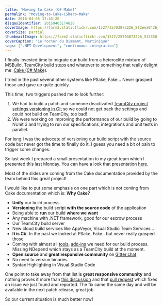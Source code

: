 ```yaml
---
title: 'Moving to Cake (C# Make)'
permalink: "Moving-to-Cake-CSharp-Make"
date: 2016-04-05 17:46:28
disqusIdentifier: 20160405174628
coverImage: https://farm2.staticflickr.com/1527/25703873226_8f2eea0426_h.jpg
coverSize: partial
thumbnailImage: https://farm2.staticflickr.com/1527/25703873226_512850f0c5_q.jpg
coverCaption: "Le rocher du Diamant, Martinique"
tags: [".NET Development", "continuous integration"]
---
```

I finally invested time to migrate our build from a heteroclite mixture of  MSBuild, TeamCity build steps and whatever to something that really delight me: [Cake (C# Make)](http://cakebuild.net/).
<!-- more -->

I tried in the past several other systems like PSake, Fake... Never grasped those and gave up quite quickly.

This time, two triggers pushed me to look further:<p></p>
1. We had to build a patch and someone deactivated [TeamCity project settings versioning in Git](http://laurentkempe.com/2014/12/13/TeamCity-9-project-settings-versioning-in-Git/) so we could not get back the settings and could not build on TeamCity, too bad!
2. We were working on improving the performance of our build by going to NUnit 3 and trying to run our specifications, integrations and unit tests in parallel.

For long I was the advocate of versioning our build script with the source code but never got the time to finally do it. I guess you need a bit of pain to trigger some changes.

So last week I prepared a small presentation to my great team which I presented this last Monday. You can have a look that presentation [here](https://sway.com/G8xS5gVqbwOA9euI).

Most of the slides are coming from the Cake documentation provided by the team behind this great project!

I would like to put some emphasis on one part which is not coming from Cake documentation which is: **Why Cake?**<p></p>  

* **Unify** our build process
* **Versioning** the build script **with the source code** of the application
* Being able to **run** our build **where we want**
 * Any machine with .NET framework, good for our escrow process
 * Our TeamCity build server
 * New cloud build services like AppVeyor, Visual Studio Team Services...
* **It is C#**. In the past we looked at PSake, Fake.. but never really grasped those
* Coming with almost all [tools](http://cakebuild.net/dsl), [add-ins](http://cakebuild.net/addins?path=contributing%252Fguidelines) we need for our build process. Missing NDepend which stays as a TeamCity build at the moment.
* **Open source** and **great responsive community** on [Gitter chat](https://gitter.im/cake-build/cake)
* No need to version binaries
* Syntax Highlighting in Visual Studio Code

One point to take away from that list is **great responsive community** and nothing proves it more than [this discussion](https://gitter.im/cake-build/cake?at=57024151d39de41b49604f5e) and that [pull request](https://github.com/cake-build/cake/issues/805) which fixes an issue we just found and reported. The fix came the same day and will be available in the next patch release, great job. 

So our current situation is much better now!